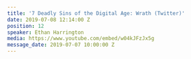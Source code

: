 ```yaml
---
title: '7 Deadly Sins of the Digital Age: Wrath (Twitter)'
date: 2019-07-08 12:14:00 Z
position: 12
speaker: Ethan Harrington
media: https://www.youtube.com/embed/w04kJFzJx5g
message_date: 2019-07-07 10:00:00 Z
---
```


